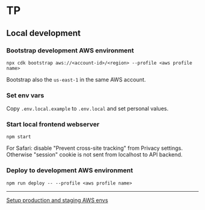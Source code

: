 # TP

## Local development

### Bootstrap development AWS environment

`npx cdk bootstrap aws://<account-id>/<region> --profile <aws profile name>`

Bootstrap also the `us-east-1` in the same AWS account.

### Set env vars

Copy `.env.local.example` to `.env.local` and set personal values.

### Start local frontend webserver

`npm start`

For Safari: disable "Prevent cross-site tracking" from Privacy settings. Otherwise "session" cookie is not sent from localhost to API backend.

### Deploy to development AWS environment

`npm run deploy -- --profile <aws profile name>`

----

[Setup production and staging AWS envs](README-prod-setup.md)
